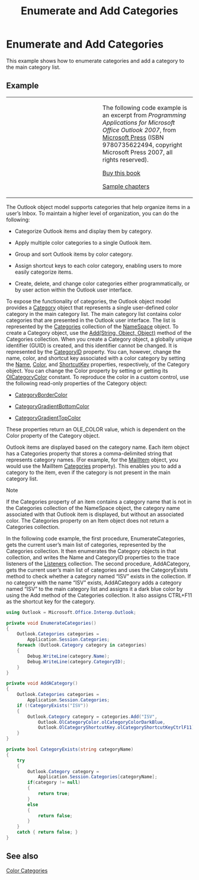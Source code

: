 ﻿---
title: 'Enumerate and Add Categories'
TOCTitle: 'Enumerate and Add Categories'
ms:assetid: 17a94a01-c463-4332-851e-7d280c66d8c2
ms:mtpsurl: https://msdn.microsoft.com/en-us/library/Ff424467(v=office.15)
ms:contentKeyID: 55119829
ms.date: 07/24/2014
mtps_version: v=office.15


---

# Enumerate and Add Categories

This example shows how to enumerate categories and add a category to the main category list.

## Example

<table>
<colgroup>
<col style="width: 50%" />
<col style="width: 50%" />
</colgroup>
<tbody>
<tr class="odd">
<td><p></p></td>
<td><p>The following code example is an excerpt from <em>Programming Applications for Microsoft Office Outlook 2007</em>, from <a href="http://www.microsoft.com/learning/books/default.mspx">Microsoft Press</a> (ISBN 9780735622494, copyright Microsoft Press 2007, all rights reserved).</p>
<p><a href="http://www.amazon.com/gp/product/0735622493?ie=utf8%26tag=msmsdn-20%26linkcode=as2%26camp=1789%26creative=9325%26creativeasin=0735622493">Buy this book</a></p>
<p><a href="https://msdn.microsoft.com/en-us/library/cc513844(v=office.15)">Sample chapters</a></p></td>
</tr>
</tbody>
</table>


The Outlook object model supports categories that help organize items in a user’s Inbox. To maintain a higher level of organization, you can do the following:

  - Categorize Outlook items and display them by category.

  - Apply multiple color categories to a single Outlook item.

  - Group and sort Outlook items by color category.

  - Assign shortcut keys to each color category, enabling users to more easily categorize items.

  - Create, delete, and change color categories either programmatically, or by user action within the Outlook user interface.

To expose the functionality of categories, the Outlook object model provides a [Category](https://msdn.microsoft.com/en-us/library/bb623480\(v=office.15\)) object that represents a single user-defined color category in the main category list. The main category list contains color categories that are presented in the Outlook user interface. The list is represented by the [Categories](https://msdn.microsoft.com/en-us/library/bb623535\(v=office.15\)) collection of the [NameSpace](https://msdn.microsoft.com/en-us/library/bb645857\(v=office.15\)) object. To create a Category object, use the [Add(String, Object, Object)](https://msdn.microsoft.com/en-us/library/bb623093\(v=office.15\)) method of the Categories collection. When you create a Category object, a globally unique identifier (GUID) is created, and this identifier cannot be changed. It is represented by the [CategoryID](https://msdn.microsoft.com/en-us/library/bb647100\(v=office.15\)) property. You can, however, change the name, color, and shortcut key associated with a color category by setting the [Name](https://msdn.microsoft.com/en-us/library/bb645577\(v=office.15\)), [Color](https://msdn.microsoft.com/en-us/library/bb612316\(v=office.15\)), and [ShortcutKey](https://msdn.microsoft.com/en-us/library/bb644944\(v=office.15\)) properties, respectively, of the Category object. You can change the Color property by setting or getting its [OlCategoryColor](https://msdn.microsoft.com/en-us/library/bb608974\(v=office.15\)) constant. To reproduce the color in a custom control, use the following read-only properties of the Category object:

  - [CategoryBorderColor](https://msdn.microsoft.com/en-us/library/bb610083\(v=office.15\))

  - [CategoryGradientBottomColor](https://msdn.microsoft.com/en-us/library/bb647357\(v=office.15\))

  - [CategoryGradientTopColor](https://msdn.microsoft.com/en-us/library/bb623975\(v=office.15\))

These properties return an OLE\_COLOR value, which is dependent on the Color property of the Category object.

Outlook items are displayed based on the category name. Each item object has a Categories property that stores a comma-delimited string that represents category names. (For example, for the [MailItem](https://msdn.microsoft.com/en-us/library/bb643865\(v=office.15\)) object, you would use the MailItem [Categories](https://msdn.microsoft.com/en-us/library/bb646442\(v=office.15\)) property). This enables you to add a category to the item, even if the category is not present in the main category list.


> [!NOTE]
> <P>If the Categories property of an item contains a category name that is not in the Categories collection of the NameSpace object, the category name associated with that Outlook item is displayed, but without an associated color. The Categories property on an Item object does not return a Categories collection.</P>



In the following code example, the first procedure, EnumerateCategories, gets the current user’s main list of categories, represented by the Categories collection. It then enumerates the Category objects in that collection, and writes the Name and CategoryID properties to the trace listeners of the [Listeners](http://msdn.microsoft.com/en-us/library/system.diagnostics.debug.listeners.aspx) collection. The second procedure, AddACategory, gets the current user’s main list of categories and uses the CategoryExists method to check whether a category named “ISV” exists in the collection. If no category with the name “ISV” exists, AddACategory adds a category named “ISV” to the main category list and assigns it a dark blue color by using the Add method of the Categories collection. It also assigns CTRL+F11 as the shortcut key for the category.

```csharp
using Outlook = Microsoft.Office.Interop.Outlook;
```

```csharp
private void EnumerateCategories()
{
    Outlook.Categories categories =
        Application.Session.Categories;
    foreach (Outlook.Category category in categories)
    {
        Debug.WriteLine(category.Name);
        Debug.WriteLine(category.CategoryID);
    }
}

private void AddACategory()
{
    Outlook.Categories categories =
        Application.Session.Categories;
    if (!CategoryExists("ISV"))
    {
        Outlook.Category category = categories.Add("ISV",
            Outlook.OlCategoryColor.olCategoryColorDarkBlue,
            Outlook.OlCategoryShortcutKey.olCategoryShortcutKeyCtrlF11);
    }
}

private bool CategoryExists(string categoryName)
{
    try
    {
        Outlook.Category category = 
            Application.Session.Categories[categoryName];
        if(category != null)
        {
            return true;
        }
        else
        {
            return false;
        }
    }
    catch { return false; }
}
```

## See also



[Color Categories](color-categories.md)

